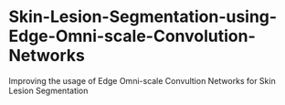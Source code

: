 # Skin-Lesion-Segmentation-using-Edge-Omni-scale-Convolution-Networks
Improving the usage of Edge Omni-scale Convultion Networks for Skin Lesion Segmentation
